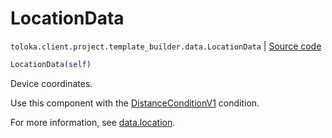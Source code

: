 # LocationData
`toloka.client.project.template_builder.data.LocationData` | [Source code](https://github.com/Toloka/toloka-kit/blob/v1.2.0/src/client/project/template_builder/data.py#L79)

```python
LocationData(self)
```

Device coordinates.


Use this component with the [DistanceConditionV1](toloka.client.project.template_builder.conditions.DistanceConditionV1.md) condition.

For more information, see [data.location](https://toloka.ai/docs/template-builder/reference/data.location/).

